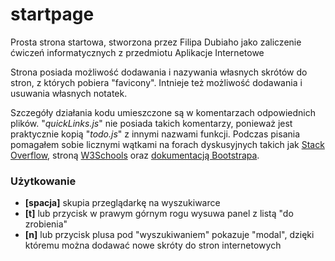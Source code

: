 # startpage 
Prosta strona startowa, stworzona przez Filipa Dubiaho jako zaliczenie ćwiczeń informatycznych z przedmiotu Aplikacje Internetowe

Strona posiada możliwość dodawania i nazywania własnych skrótów do stron, z których pobiera "favicony". Intnieje też możliwość dodawania i usuwania własnych notatek.

Szczegóły działania kodu umieszczone są w komentarzach odpowiednich plików. 
"*quickLinks.js*" nie posiada takich komentarzy, ponieważ jest praktycznie kopią "*todo.js*" z innymi nazwami funkcji.
Podczas pisania pomagałem sobie licznymi wątkami na forach dyskusyjnych takich jak [Stack Overflow](https://stackoverflow.com/), stroną [W3Schools](https://www.w3schools.com/) oraz [dokumentacją Bootstrapa](https://getbootstrap.com/docs/5.0/getting-started/introduction/).

### Użytkowanie 

- **[spacja]** skupia przeglądarkę na wyszukiwarce
- **[t]** lub przycisk w prawym górnym rogu wysuwa panel z listą "do zrobienia"
- **[n]** lub przycisk plusa pod "wyszukiwaniem" pokazuje "modal", dzięki któremu można dodawać nowe skróty do stron internetowych
